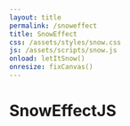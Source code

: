 ```yaml
---
layout: title
permalink: /snoweffect
title: SnowEffect
css: /assets/styles/snow.css
js: /assets/scripts/snow.js
onload: letItSnow()
onresize: fixCanvas()
---
```

# SnowEffectJS

<canvas id="snow"></canvas>
